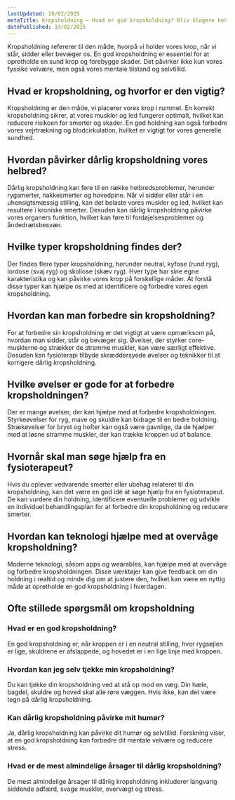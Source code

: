 ```yaml
---
lastUpdated: 19/02/2025
metaTitle: Kropsholdning – Hvad er god kropsholdning? Bliv klogere her
datePublished: 19/02/2025
---
```


Kropsholdning refererer til den måde, hvorpå vi holder vores krop, når vi står, sidder eller bevæger os. En god kropsholdning er essentiel for at opretholde en sund krop og forebygge skader. Det påvirker ikke kun vores fysiske velvære, men også vores mentale tilstand og selvtillid.

## Hvad er kropsholdning, og hvorfor er den vigtig?

Kropsholdning er den måde, vi placerer vores krop i rummet. En korrekt kropsholdning sikrer, at vores muskler og led fungerer optimalt, hvilket kan reducere risikoen for smerter og skader. En god holdning kan også forbedre vores vejrtrækning og blodcirkulation, hvilket er vigtigt for vores generelle sundhed.

## Hvordan påvirker dårlig kropsholdning vores helbred?

Dårlig kropsholdning kan føre til en række helbredsproblemer, herunder rygsmerter, nakkesmerter og hovedpine. Når vi sidder eller står i en uhensigtsmæssig stilling, kan det belaste vores muskler og led, hvilket kan resultere i kroniske smerter. Desuden kan dårlig kropsholdning påvirke vores organers funktion, hvilket kan føre til fordøjelsesproblemer og åndedrætsbesvær.

## Hvilke typer kropsholdning findes der?

Der findes flere typer kropsholdning, herunder neutral, kyfose (rund ryg), lordose (svaj ryg) og skoliose (skæv ryg). Hver type har sine egne karakteristika og kan påvirke vores krop på forskellige måder. At forstå disse typer kan hjælpe os med at identificere og forbedre vores egen kropsholdning.

## Hvordan kan man forbedre sin kropsholdning?

For at forbedre sin kropsholdning er det vigtigt at være opmærksom på, hvordan man sidder, står og bevæger sig. Øvelser, der styrker core-musklerne og strækker de stramme muskler, kan være særligt effektive. Desuden kan fysioterapi tilbyde skræddersyede øvelser og teknikker til at korrigere dårlig kropsholdning.

## Hvilke øvelser er gode for at forbedre kropsholdningen?

Der er mange øvelser, der kan hjælpe med at forbedre kropsholdningen. Styrkeøvelser for ryg, mave og skuldre kan bidrage til en bedre holdning. Strækøvelser for bryst og hofter kan også være gavnlige, da de hjælper med at løsne stramme muskler, der kan trække kroppen ud af balance.

## Hvornår skal man søge hjælp fra en fysioterapeut?

Hvis du oplever vedvarende smerter eller ubehag relateret til din kropsholdning, kan det være en god idé at søge hjælp fra en fysioterapeut. De kan vurdere din holdning, identificere eventuelle problemer og udvikle en individuel behandlingsplan for at forbedre din kropsholdning og reducere smerter.

## Hvordan kan teknologi hjælpe med at overvåge kropsholdning?

Moderne teknologi, såsom apps og wearables, kan hjælpe med at overvåge og forbedre kropsholdningen. Disse værktøjer kan give feedback om din holdning i realtid og minde dig om at justere den, hvilket kan være en nyttig måde at opretholde en god kropsholdning i hverdagen.

## Ofte stillede spørgsmål om kropsholdning

### Hvad er en god kropsholdning?

En god kropsholdning er, når kroppen er i en neutral stilling, hvor rygsøjlen er lige, skuldrene er afslappede, og hovedet er i en lige linje med kroppen. 

### Hvordan kan jeg selv tjekke min kropsholdning?

Du kan tjekke din kropsholdning ved at stå op mod en væg. Din hæle, bagdel, skuldre og hoved skal alle røre væggen. Hvis ikke, kan det være tegn på dårlig kropsholdning.

### Kan dårlig kropsholdning påvirke mit humør?

Ja, dårlig kropsholdning kan påvirke dit humør og selvtillid. Forskning viser, at en god kropsholdning kan forbedre dit mentale velvære og reducere stress.

### Hvad er de mest almindelige årsager til dårlig kropsholdning?

De mest almindelige årsager til dårlig kropsholdning inkluderer langvarig siddende adfærd, svage muskler, overvægt og stress.
